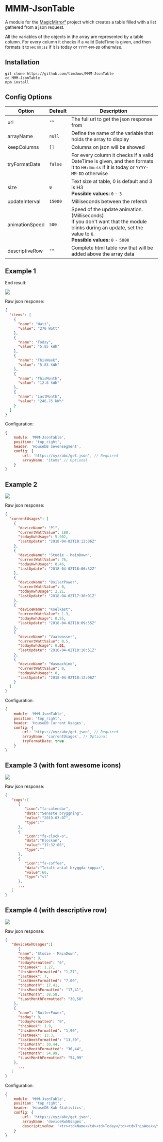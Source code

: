 # MMM-JsonTable

A module for the [MagicMirror²](https://github.com/MichMich/MagicMirror) project which creates a table filled with a list gathered from a json request.

All the variables of the objects in the array are represented by a table column.
For every column it checks if a valid DateTime is given, and then formats it to `HH:mm:ss` if it is today or `YYYY-MM-DD` otherwise.

## Installation

```
git clone https://github.com/timdows/MMM-JsonTable
cd MMM-JsonTable
npm install
```

## Config Options

| **Option**     | **Default** | **Description**
| -------------- | ----------- | ---
| url            | `""`        | The full url to get the json response from
| arrayName      | `null`      | Define the name of the variable that holds the array to display
| keepColumns    | `[]`        | Columns on json will be showed 
| tryFormatDate  | `false`     | For every column it checks if a valid DateTime is given, and then formats it to `HH:mm:ss` if it is today or `YYYY-MM-DD` otherwise
| size           | `0`         | Text size at table, 0 is default and 3 is H3<br> **Possible values:** `0` - `3`
| updateInterval | `15000`     | Milliseconds between the refersh
| animationSpeed | `500`       | Speed of the update animation. (Milliseconds)<br>If you don't want that the module blinks during an update, set the value to `0`.<br> **Possible values:** `0` - `5000`
| descriptiveRow | `""`        | Complete html table row that will be added above the array data

## Example 1

End result:

![](example1.png)

Raw json response:

```json
{
  "items": [
    {
      "name": "Watt",
      "value": "270 Watt"
    },
    {
      "name": "Today",
      "value": "5.85 kWh"
    },
    {
      "name": "ThisWeek",
      "value": "5.83 kWh"
    },
    {
      "name": "ThisMonth",
      "value": "12.8 kWh"
    },
    {
      "name": "LastMonth",
      "value": "246.75 kWh"
    }
  ]
}
```

Configuration:

```javascript
{
	module: 'MMM-JsonTable',
	position: 'top_right',
	header: 'HouseDB Sevensegment',
	config: {
		url: 'https://xyz/abc/get.json', // Required
		arrayName: 'items' // Optional
	}
}
```

## Example 2

![](example2.png)

Raw json response:

```json
{
  "currentUsages": [
    {
      "deviceName": "P1",
      "currentWattValue": 180,
      "todayKwhUsage": 5.902,
      "lastUpdate": "2018-04-02T18:12:06Z"
    },
    {
      "deviceName": "Studie - MainDown",
      "currentWattValue": 76,
      "todayKwhUsage": 0.46,
      "lastUpdate": "2018-04-02T18:06:52Z"
    },
    {
      "deviceName": "BoilerPower",
      "currentWattValue": 0,
      "todayKwhUsage": 2.21,
      "lastUpdate": "2018-04-02T17:30:01Z"
    },
    {
      "deviceName": "Koelkast",
      "currentWattValue": 1.3,
      "todayKwhUsage": 0.55,
      "lastUpdate": "2018-04-02T18:09:55Z"
    },
    {
      "deviceName": "Vaatwasser",
      "currentWattValue": 0.5,
      "todayKwhUsage": 0.01,
      "lastUpdate": "2018-04-02T18:10:51Z"
    },
    {
      "deviceName": "Wasmachine",
      "currentWattValue": 0,
      "todayKwhUsage": 0,
      "lastUpdate": "2018-04-02T18:12:06Z"
    }
  ]
}
```

Configuration:

```javascript
{
	module: 'MMM-JsonTable',
	position: 'top_right',
	header: 'HouseDB Current Usages',
	config: {
		url: 'https://xyz/abc/get.json', // Required
		arrayName: 'currentUsages', // Optional
		tryFormatDate: true
	}
}
```

## Example 3 (with font awesome icons)

![](https://user-images.githubusercontent.com/1011699/53985507-104ecc00-411c-11e9-9ca4-c994f0ae62e1.png)

Raw json response:

```json
{
   "cups":[
      {
         "icon":"fa-calendar",
         "data":"Senaste bryggning",
         "value":"2019-03-07",
         "type":""
      },
      {
         "icon":"fa-clock-o",
         "data":"Klockan",
         "value":"17:32:06",
         "type":""
      },
      {
         "icon":"fa-coffee",
         "data":"Totalt antal bryggda koppar",
         "value":60,
         "type":"st"
      },
      ...
   ]
}
```

## Example 4 (with descriptive row)

![](example4.png)

Raw json response:

```json
{
   "deviceKwhUsages":[
      {
      "name": "Studie - MainDown",
      "today": 0,
      "todayFormatted": "0",
      "thisWeek": 1.27,
      "thisWeekFormatted": "1,27",
      "lastWeek": 7,
      "lastWeekFormatted": "7,00",
      "thisMonth": 17.41,
      "thisMonthFormatted": "17,41",
      "lastMonth": 30.58,
      "tLastMonthFormatted": "30,58"
    },
    {
      "name": "BoilerPower",
      "today": 0,
      "todayFormatted": "0",
      "thisWeek": 1.9,
      "thisWeekFormatted": "1,90",
      "lastWeek": 13.3,
      "lastWeekFormatted": "13,30",
      "thisMonth": 30.44,
      "thisMonthFormatted": "30,44",
      "lastMonth": 54.99,
      "tLastMonthFormatted": "54,99"
    },
      ...
   ]
}
```

Configuration:

```javascript
{
	module: 'MMM-JsonTable',
	position: 'top_right',
	header: 'HouseDB Kwh Statistics',
	config: {
		url: 'https://xyz/abc/get.json',
		arrayName: 'deviceKwhUsages',
		descriptiveRow: '<tr><td>Name</td><td>Today</td><td>ThisWeek</td><td>LastWeek</td><td>ThisMonth</td><td>LastMonth</td></tr>'
	}
}
```
